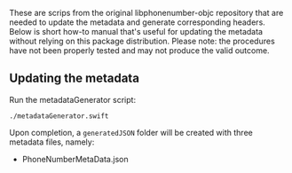 These are scrips from the original libphonenumber-objc repository that are needed to update the metadata and generate corresponding headers. Below is short how-to manual that's useful for updating the metadata without relying on this package distribution. Please note: the procedures have not been properly tested and may not produce the valid outcome.

## Updating the metadata

Run the metadataGenerator script:

```
./metadataGenerator.swift
```

Upon completion, a `generatedJSON` folder will be created with three metadata files, namely:

- PhoneNumberMetaData.json

